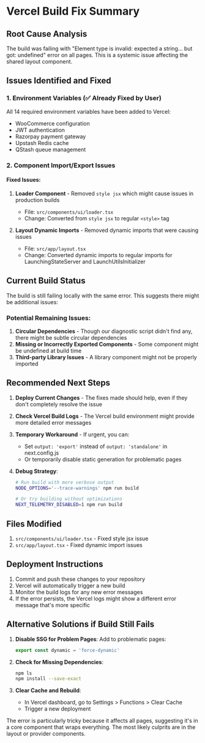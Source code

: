 # Vercel Build Fix Summary

## Root Cause Analysis

The build was failing with "Element type is invalid: expected a string... but got: undefined" error on all pages. This is a systemic issue affecting the shared layout component.

## Issues Identified and Fixed

### 1. Environment Variables (✅ Already Fixed by User)
All 14 required environment variables have been added to Vercel:
- WooCommerce configuration
- JWT authentication
- Razorpay payment gateway
- Upstash Redis cache
- QStash queue management

### 2. Component Import/Export Issues

#### Fixed Issues:
1. **Loader Component** - Removed `style jsx` which might cause issues in production builds
   - File: `src/components/ui/loader.tsx`
   - Change: Converted from `style jsx` to regular `<style>` tag

2. **Layout Dynamic Imports** - Removed dynamic imports that were causing issues
   - File: `src/app/layout.tsx`
   - Change: Converted dynamic imports to regular imports for LaunchingStateServer and LaunchUtilsInitializer

## Current Build Status

The build is still failing locally with the same error. This suggests there might be additional issues:

### Potential Remaining Issues:

1. **Circular Dependencies** - Though our diagnostic script didn't find any, there might be subtle circular dependencies
2. **Missing or Incorrectly Exported Components** - Some component might be undefined at build time
3. **Third-party Library Issues** - A library component might not be properly imported

## Recommended Next Steps

1. **Deploy Current Changes** - The fixes made should help, even if they don't completely resolve the issue

2. **Check Vercel Build Logs** - The Vercel build environment might provide more detailed error messages

3. **Temporary Workaround** - If urgent, you can:
   - Set `output: 'export'` instead of `output: 'standalone'` in next.config.js
   - Or temporarily disable static generation for problematic pages

4. **Debug Strategy**:
   ```bash
   # Run build with more verbose output
   NODE_OPTIONS='--trace-warnings' npm run build
   
   # Or try building without optimizations
   NEXT_TELEMETRY_DISABLED=1 npm run build
   ```

## Files Modified

1. `src/components/ui/loader.tsx` - Fixed style jsx issue
2. `src/app/layout.tsx` - Fixed dynamic import issues

## Deployment Instructions

1. Commit and push these changes to your repository
2. Vercel will automatically trigger a new build
3. Monitor the build logs for any new error messages
4. If the error persists, the Vercel logs might show a different error message that's more specific

## Alternative Solutions if Build Still Fails

1. **Disable SSG for Problem Pages**:
   Add to problematic pages:
   ```typescript
   export const dynamic = 'force-dynamic'
   ```

2. **Check for Missing Dependencies**:
   ```bash
   npm ls
   npm install --save-exact
   ```

3. **Clear Cache and Rebuild**:
   - In Vercel dashboard, go to Settings > Functions > Clear Cache
   - Trigger a new deployment

The error is particularly tricky because it affects all pages, suggesting it's in a core component that wraps everything. The most likely culprits are in the layout or provider components.